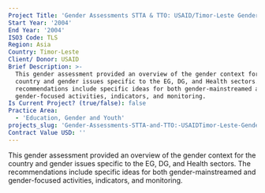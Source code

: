 ```yaml
---
Project Title: 'Gender Assessments STTA & TTO: USAID/Timor-Leste Gender Assessment (TDY 31)'
Start Year: '2004'
End Year: '2004'
ISO3 Code: TLS
Region: Asia
Country: Timor-Leste
Client/ Donor: USAID
Brief Description: >-
  This gender assessment provided an overview of the gender context for the
  country and gender issues specific to the EG, DG, and Health sectors. The
  recommendations include specific ideas for both gender-mainstreamed and
  gender-focused activities, indicators, and monitoring.
Is Current Project? (true/false): false
Practice Area:
  - 'Education, Gender and Youth'
projects_slug: 'Gender-Assessments-STTA-and-TTO:-USAIDTimor-Leste-Gender-Assessment-(TDY-31)'
Contract Value USD: ''
---
```

This gender assessment provided an overview of the gender context for the country and gender issues specific to the EG, DG, and Health sectors. The recommendations include specific ideas for both gender-mainstreamed and gender-focused activities, indicators, and monitoring.